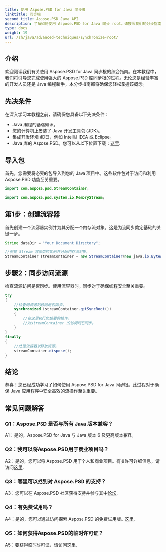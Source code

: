 ```yaml
---
title: 使用 Aspose.PSD for Java 同步根
linktitle: 同步根
second_title: Aspose.PSD Java API
description: 了解如何使用 Aspose.PSD for Java 同步 root。请按照我们的分步指南进行高效的 Java 流操作。
type: docs
weight: 19
url: /zh/java/advanced-techniques/synchronize-root/
---
```

## 介绍

欢迎阅读我们有关使用 Aspose.PSD for Java 同步根的综合指南。在本教程中，我们将引导您完成使用强大的 Aspose.PSD 库同步根的过程。无论您是经验丰富的开发人员还是 Java 编程新手，本分步指南都将确保您轻松掌握该概念。

## 先决条件

在深入学习本教程之前，请确保您具备以下先决条件：

- Java 编程的基础知识。
- 您的计算机上安装了 Java 开发工具包 (JDK)。
- 集成开发环境 (IDE)，例如 IntelliJ IDEA 或 Eclipse。
-  Java 库的 Aspose.PSD。您可以从以下位置下载：[这里](https://releases.aspose.com/psd/java/).

## 导入包

首先，您需要将必要的包导入到您的 Java 项目中。这些软件包对于访问和利用 Aspose.PSD 功能至关重要。

```java
import com.aspose.psd.StreamContainer;

import com.aspose.psd.system.io.MemoryStream;
```

## 第1步：创建流容器

首先创建一个流容器实例并为其分配一个内存流对象。这是为流同步奠定基础的关键一步。

```java
String dataDir = "Your Document Directory";

//创建 Stream 容器类的实例并分配内存流对象。
StreamContainer streamContainer = new StreamContainer(new java.io.ByteArrayInputStream(new byte[0]));
```

## 步骤2：同步访问流源

检查流源访问是否同步。使用流容器时，同步对于确保线程安全至关重要。

```java
try
{
    //检查码流源的访问是否同步。
    synchronized (streamContainer.getSyncRoot())
    {
        //在这里执行您想要的操作。
        //对streamContainer 的访问现已同步。
    }
}
finally
{
    //处理流容器以释放资源。
    streamContainer.dispose();
}
```

## 结论

恭喜！您已经成功学习了如何使用 Aspose.PSD for Java 同步根。此过程对于确保 Java 应用程序中安全高效的流操作至关重要。

## 常见问题解答

### Q1：Aspose.PSD 是否与所有 Java 版本兼容？

A1：是的，Aspose.PSD for Java 与 Java 版本 6 及更高版本兼容。

### Q2：我可以将Aspose.PSD用于商业项目吗？

 A2：是的，您可以将 Aspose.PSD 用于个人和商业项目。有关许可详细信息，请访问[这里](https://purchase.aspose.com/buy).

### Q3：哪里可以找到对 Aspose.PSD 的支持？

 A3：您可以在 Aspose.PSD 社区获得支持并参与其中[论坛](https://forum.aspose.com/c/psd/34).

### Q4：有免费试用吗？

A4：是的，您可以通过访问探索 Aspose.PSD 的免费试用版。[这里](https://releases.aspose.com/).

### Q5：如何获得Aspose.PSD的临时许可证？

 A5：要获得临时许可证，请访问[这里](https://purchase.aspose.com/temporary-license/).